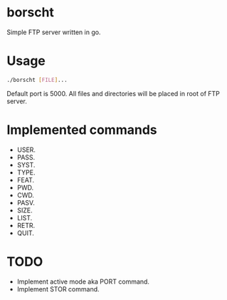 # borscht
Simple FTP server written in go.

# Usage
```bash
./borscht [FILE]...
```

Default port is 5000. All files and directories will be placed in root of FTP server.

# Implemented commands

* USER.
* PASS.
* SYST.
* TYPE.
* FEAT.
* PWD.
* CWD.
* PASV.
* SIZE.
* LIST.
* RETR.
* QUIT.

# TODO

* Implement active mode aka PORT command.
* Implement STOR command.

